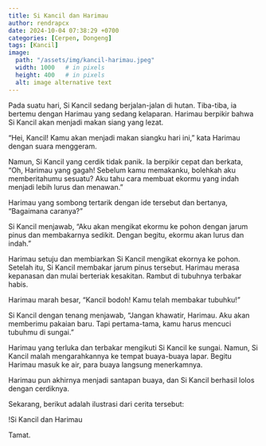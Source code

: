 ```yaml
---
title: Si Kancil dan Harimau
author: rendrapcx
date: 2024-10-04 07:38:29 +0700
categories: [Cerpen, Dongeng]
tags: [Kancil]
image:
  path: "/assets/img/kancil-harimau.jpeg"
  width: 1000   # in pixels
  height: 400   # in pixels
  alt: image alternative text
---
```



Pada suatu hari, Si Kancil sedang berjalan-jalan di hutan. Tiba-tiba, ia bertemu dengan Harimau yang sedang kelaparan. Harimau berpikir bahwa Si Kancil akan menjadi makan siang yang lezat.

“Hei, Kancil! Kamu akan menjadi makan siangku hari ini,” kata Harimau dengan suara menggeram.

Namun, Si Kancil yang cerdik tidak panik. Ia berpikir cepat dan berkata, “Oh, Harimau yang gagah! Sebelum kamu memakanku, bolehkah aku memberitahumu sesuatu? Aku tahu cara membuat ekormu yang indah menjadi lebih lurus dan menawan.”

Harimau yang sombong tertarik dengan ide tersebut dan bertanya, “Bagaimana caranya?”

Si Kancil menjawab, “Aku akan mengikat ekormu ke pohon dengan jarum pinus dan membakarnya sedikit. Dengan begitu, ekormu akan lurus dan indah.”

Harimau setuju dan membiarkan Si Kancil mengikat ekornya ke pohon. Setelah itu, Si Kancil membakar jarum pinus tersebut. Harimau merasa kepanasan dan mulai berteriak kesakitan. Rambut di tubuhnya terbakar habis.

Harimau marah besar, “Kancil bodoh! Kamu telah membakar tubuhku!”

Si Kancil dengan tenang menjawab, “Jangan khawatir, Harimau. Aku akan memberimu pakaian baru. Tapi pertama-tama, kamu harus mencuci tubuhmu di sungai.”

Harimau yang terluka dan terbakar mengikuti Si Kancil ke sungai. Namun, Si Kancil malah mengarahkannya ke tempat buaya-buaya lapar. Begitu Harimau masuk ke air, para buaya langsung menerkamnya.

Harimau pun akhirnya menjadi santapan buaya, dan Si Kancil berhasil lolos dengan cerdiknya.

Sekarang, berikut adalah ilustrasi dari cerita tersebut:

!Si Kancil dan Harimau

Tamat.